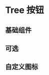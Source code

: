# Tree 按钮

## 基础组件

<demo src="../../demos/tree/basic.vue"></demo>

## 可选

<demo src="../../demos/tree/checkable.vue"></demo>

## 自定义图标

<demo src="../../demos/tree/custom_icon.vue"></demo>